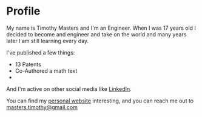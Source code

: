 # Profile


My name is Timothy Masters and I'm an Engineer. When I was 17 years old I decided to become and engineer and take on the world and many years later I am still learning every day.

I've published a few things:

* 13 Patents
* Co-Authored a math text
* 

And I'm active on other social media like [LinkedIn](https://www.linkedin.com/in/masterstimothy).

You can find my [personal website](https://timothymasters.me) interesting, and you can reach me out to masters.timothy@gmail.com
